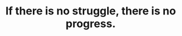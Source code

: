 ---
title: "If there is no struggle, there is no progress."
attribution: "Frederick Douglass"
linked:
  - _wikipedia/Frederick_Douglass.md
tags:
  - Frederick Douglass
  - Quote
  - Survive
---